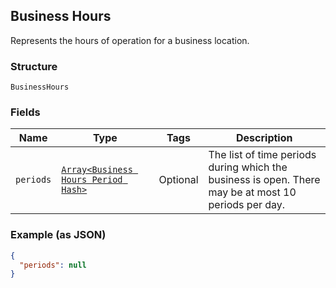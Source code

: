 ## Business Hours

Represents the hours of operation for a business location.

### Structure

`BusinessHours`

### Fields

| Name | Type | Tags | Description |
|  --- | --- | --- | --- |
| `periods` | [`Array<Business Hours Period Hash>`](/doc/models/business-hours-period.md) | Optional | The list of time periods during which the business is open. There may be at most 10<br>periods per day. |

### Example (as JSON)

```json
{
  "periods": null
}
```

